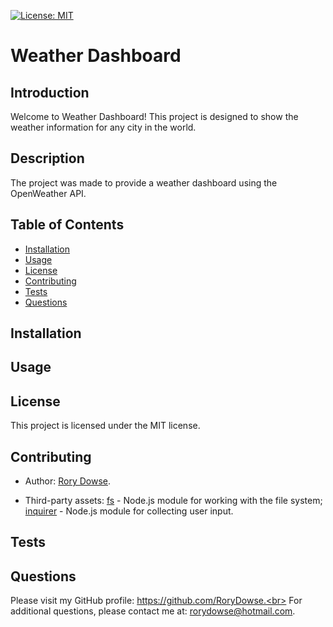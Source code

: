 [![License: MIT](https://img.shields.io/badge/License-MIT-yellow.svg)](https://opensource.org/licenses/MIT)

# Weather Dashboard

## Introduction

Welcome to Weather Dashboard! This project is designed to show the weather information for any city in the world.

## Description

The project was made to provide a weather dashboard using the OpenWeather API.

## Table of Contents

- [Installation](#installation)
- [Usage](#usage)
- [License](#license)
- [Contributing](#contributing)
- [Tests](#tests)
- [Questions](#questions)

## Installation

## Usage

## License

This project is licensed under the MIT license.

## Contributing

- Author:
  [Rory Dowse](https://github.com/RoryDowse).

- Third-party assets:
  [fs](https://nodejs.org/api/fs.html) - Node.js module for working with the file system; [inquirer](https://www.npmjs.com/package/inquirer) - Node.js module for collecting user input.

## Tests

## Questions

Please visit my GitHub profile: https://github.com/RoryDowse.<br>
For additional questions, please contact me at: rorydowse@hotmail.com.
